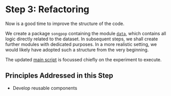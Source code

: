 # Step 3: Refactoring

Now is a good time to improve the structure of the code. 

We create a package `songpop` containing the module [`data`](songpop/data.py), 
which contains all logic directly related to the dataset.
In subsequent steps, we shall create further modules with dedicated purposes.
In a more realistic setting, we would likely have adopted such a structure 
from the very beginning.

The updated [main script](run_classifier_evaluation.py) is focussed chiefly on the 
experiment to execute.

## Principles Addressed in this Step

* Develop reusable components